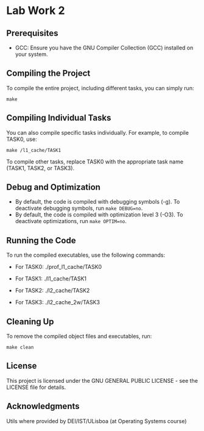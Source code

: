 Lab Work 2
=============

Prerequisites
-------------

- GCC: Ensure you have the GNU Compiler Collection (GCC) installed on your system.


Compiling the Project
----------------------

To compile the entire project, including different tasks, you can simply run:

    make

Compiling Individual Tasks
--------------------------

You can also compile specific tasks individually. For example, to compile TASK0, use:

    make /l1_cache/TASK1

To compile other tasks, replace TASK0 with the appropriate task name (TASK1, TASK2, or TASK3).

Debug and Optimization
-----------------------

- By default, the code is compiled with debugging symbols (-g). To deactivate debugging symbols, run `make DEBUG=no`.
- By default, the code is compiled with optimization level 3 (-O3). To deactivate optimizations, run `make OPTIM=no`.

Running the Code
----------------

To run the compiled executables, use the following commands:

- For TASK0:
    ./prof_l1_cache/TASK0

- For TASK1:
    ./l1_cache/TASK1

- For TASK2:
    ./l2_cache/TASK2

- For TASK3:
    ./l2_cache_2w/TASK3

Cleaning Up
-----------

To remove the compiled object files and executables, run:

    make clean

License
-------

This project is licensed under the  GNU GENERAL PUBLIC LICENSE - see the LICENSE file for details.

Acknowledgments
---------------

Utils where provided by DEI/IST/ULisboa (at Operating Systems course)

